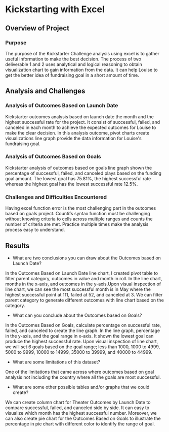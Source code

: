 # Kickstarting with Excel

## Overview of Project

### Purpose
The purpose of the Kickstarter Challenge analysis using excel is to gather useful information to make the best decision. The process of two deliverable 1 and 2 uses analytical and logical reasoning to obtain visualization chart to gain information from the data. It can help Louise to get the better idea of fundraising goal in a short amount of time. 


## Analysis and Challenges

### Analysis of Outcomes Based on Launch Date
Kickstarter outcomes analysis based on launch date the month and the highest successful rate for the project. It consist of successful, failed, and canceled in each month to achieve the expected outcomes for Louise to make the clear decision. In this analysis outcome, pivot charts create visualizations line graph provide the data information for Louise's fundraising goal.

### Analysis of Outcomes Based on Goals
Kickstarter analysis of outcomes based on goals line graph shown the percentage of successful, failed, and canceled plays based on the funding goal amount. The lowest goal has 75.81%, the highest successful rate whereas the highest goal has the lowest successful rate 12.5%.

### Challenges and Difficulties Encountered
Having excel function error is the most challenging part in the outcomes based on goals project. Countifs syntax function must be challenging without knowing criteria to cells across multiple ranges and counts the number of criteria are met. Practice multiple times make the analysis process easy to understand. 

## Results

- What are two conclusions you can draw about the Outcomes based on Launch Date?

In the Outcomes Based on Launch Date line chart, I created pivot table to filter parent category, outcomes in value and month in roll. In the line chart, months in the x-axis, and outcomes in the y-axis.Upon visual inspection of line chart, we can see the most successful month is in May where the highest successful point at 111, failed at 52, and canceled at 3. We can filter parent category to generate different outcomes with line chart based on the category.

- What can you conclude about the Outcomes based on Goals?

In the Outcomes Based on Goals, calculate percentage on successful rate, failed, and canceled to create the line graph. In the line graph, percentage in the y-axis, and the goal range in x-axis. It shown the lowest goal can produce the highest successful rate. Upon visual inspection of line chart, we will set 6 goals based on the goal range; less than 1000, 1000 to 4999, 5000 to 9999, 10000 to 14999, 35000 to 39999, and 40000 to 44999. 

- What are some limitations of this dataset?

One of the limitations that came across where outcomes based on goal analysis not including the country where all the goals are most successful.

- What are some other possible tables and/or graphs that we could create?

We can create column chart for Theater Outcomes by Launch Date to compare successful, failed, and canceled side by side. It can easy to visualize which month has the highest successful number. Moreover, we can also create pie chart for the Outcomes Based on Goals to illustrate the percentage in pie chart with different color to identify the range of goal.
